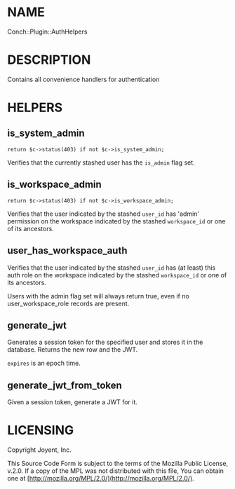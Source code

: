 # NAME

Conch::Plugin::AuthHelpers

# DESCRIPTION

Contains all convenience handlers for authentication

# HELPERS

## is\_system\_admin

```
return $c->status(403) if not $c->is_system_admin;
```

Verifies that the currently stashed user has the `is_admin` flag set.

## is\_workspace\_admin

```
return $c->status(403) if not $c->is_workspace_admin;
```

Verifies that the user indicated by the stashed `user_id` has 'admin' permission on the
workspace indicated by the stashed `workspace_id` or one of its ancestors.

## user\_has\_workspace\_auth

Verifies that the user indicated by the stashed `user_id` has (at least) this auth role on the
workspace indicated by the stashed `workspace_id` or one of its ancestors.

Users with the admin flag set will always return true, even if no user\_workspace\_role records
are present.

## generate\_jwt

Generates a session token for the specified user and stores it in the database.
Returns the new row and the JWT.

`expires` is an epoch time.

## generate\_jwt\_from\_token

Given a session token, generate a JWT for it.

# LICENSING

Copyright Joyent, Inc.

This Source Code Form is subject to the terms of the Mozilla Public License,
v.2.0. If a copy of the MPL was not distributed with this file, You can obtain
one at [http://mozilla.org/MPL/2.0/](http://mozilla.org/MPL/2.0/).
